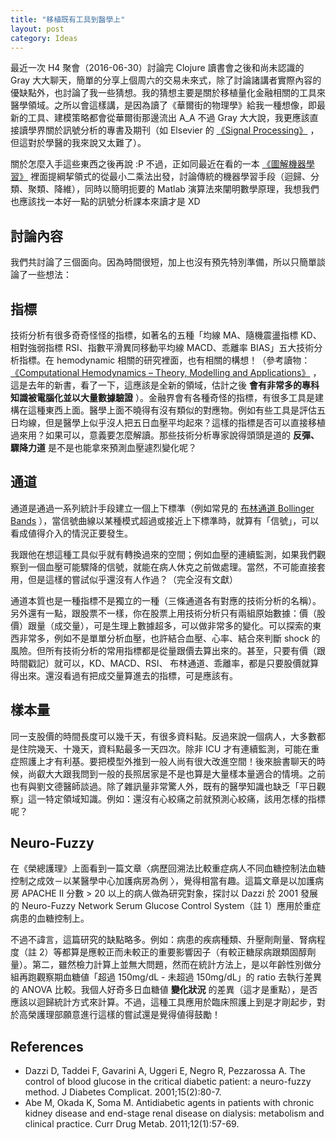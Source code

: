 ```yaml
---
title: "移植既有工具到醫學上"
layout: post
category: Ideas
---
```


最近一次 H4 聚會（2016-06-30）討論完 Clojure 讀書會之後和尚未認識的 Gray 大大聊天，簡單的分享上個周六的交易未來式，除了討論諸講者實際內容的優缺點外，也討論了我一些猜想。我的猜想主要是關於移植量化金融相關的工具來醫學領域。之所以會這樣講，是因為讀了《華爾街的物理學》給我一種想像，即最新的工具、建模策略都會從華爾街那邊流出 A_A 不過 Gray 大大說，我更應該直接讀學界關於訊號分析的專書及期刊（如 Elsevier 的 [《Signal Processing》](http://www.journals.elsevier.com/signal-processing) ，但這對於學醫的我來說又太難了）。

關於怎麼入手這些東西之後再說 :P 不過，正如同最近在看的一本 [《圖解機器學習》](http://m.sanmin.com.tw/product/index/005093606) 裡面提綱挈領式的從最小二乘法出發，討論傳統的機器學習手段（迴歸、分類、聚類、降維），同時以簡明扼要的 Matlab 演算法來闡明數學原理，我想我們也應該找一本好一點的訊號分析課本來讀才是 XD

## 討論內容

我們共討論了三個面向。因為時間很短，加上也沒有預先特別準備，所以只簡單談論了一些想法：

## 指標

技術分析有很多奇奇怪怪的指標，如著名的五種「均線 MA、隨機震盪指標 KD、相對強弱指標 RSI、指數平滑異同移動平均線 MACD、乖離率 BIAS」五大技術分析指標。在 hemodynamic 相關的研究裡面，也有相關的構想！（參考讀物： [《Computational Hemodynamics – Theory, Modelling and Applications》](http://www.springer.com/us/book/9789401795937) ，這是去年的新書，看了一下，這應該是全新的領域，估計之後 **會有非常多的專科知識被電腦化並以大量數據驗證** ）。金融界會有各種奇怪的指標，有很多工具是建構在這種東西上面。醫學上面不曉得有沒有類似的對應物。例如有些工具是評估五日均線，但是醫學上似乎沒人把五日血壓平均起來？這樣的指標是否可以直接移植過來用？如果可以，意義要怎麼解讀。那些技術分析專家說得頭頭是道的 **反彈、驟降力道** 是不是也能拿來預測血壓遽烈變化呢？

## 通道

通道是通過一系列統計手段建立一個上下標準（例如常見的 [布林通道 Bollinger Bands](https://en.wikipedia.org/wiki/Bollinger_Bands) ），當信號曲線以某種模式超過或接近上下標準時，就算有「信號」，可以看成値得介入的情況正要發生。

我跟他在想這種工具似乎就有轉換過來的空間；例如血壓的連續監測，如果我們觀察到一個血壓可能驟降的信號，就能在病人休克之前做處理。當然，不可能直接套用，但是這樣的嘗試似乎還沒有人作過？（完全沒有文獻）

通道本質也是一種指標不是獨立的一種（三條通道各有對應的技術分析的名稱）。另外還有一點，跟股票不一樣，你在股票上用技術分析只有兩組原始數據：價（股價）跟量（成交量），可是生理上數據超多，可以做非常多的變化。可以探索的東西非常多，例如不是單單分析血壓，也許結合血壓、心率、結合來判斷 shock 的風險。但所有技術分析的常用指標都是從量跟價去算出來的。甚至，只要有價（跟時間戳記）就可以，KD、MACD、RSI、 布林通道、乖離率，都是只要股價就算得出來。還沒看過有把成交量算進去的指標，可是應該有。

## 樣本量

同一支股價的時間長度可以幾千天，有很多資料點。反過來說一個病人，大多數都是住院幾天、十幾天，資料點最多一天四次。除非 ICU 才有連續監測，可能在重症照護上才有利基。要把模型外推到一般人尚有很大改進空間！後來臉書聊天的時候，尚叡大大跟我問到一般的長照居家是不是也算是大量樣本量適合的情境。之前也有與劉文德醫師談過。除了雜訊量非常驚人外，既有的醫學知識也缺乏「平日觀察」這一特定領域知識。例如：還沒有心絞痛之前就預測心絞痛，該用怎樣的指標呢？

## Neuro-Fuzzy

在《榮總護理》上面看到一篇文章〈病歷回溯法比較重症病人不同血糖控制法血糖控制之成效－以某醫學中心加護病房為例 〉，覺得相當有趣。這篇文章是以加護病房 APACHE II 分數 > 20 以上的病人做為研究對象，探討以 Dazzi 於 2001 發展的 Neuro-Fuzzy Network Serum Glucose Control System（註 1）應用於重症病患的血糖控制上。

不過不諱言，這篇研究的缺點略多。例如：病患的疾病種類、升壓劑劑量、腎病程度（註 2）等都算是應較正而未較正的重要影響因子（有較正糖尿病跟類固醇劑量）。第二，雖然檢力計算上並無大問題，然而在統計方法上，是以年齡性別做分組再跑觀察期血糖値「超過 150mg/dL - 未超過 150mg/dL」的 ratio 去執行差異的 ANOVA 比較。我個人好奇多日血糖値 **變化狀況** 的差異（這才是重點），是否應該以迴歸統計方式來計算。不過，這種工具應用於臨床照護上到是才剛起步，對於高榮護理部願意進行這樣的嘗試還是覺得値得鼓勵！

## References

- Dazzi D, Taddei F, Gavarini A, Uggeri E, Negro R, Pezzarossa A. The control of blood glucose in the critical diabetic patient: a neuro-fuzzy method. J Diabetes Complicat. 2001;15(2):80-7.
- Abe M, Okada K, Soma M. Antidiabetic agents in patients with chronic kidney disease and end-stage renal disease on dialysis: metabolism and clinical practice. Curr Drug Metab. 2011;12(1):57-69.

